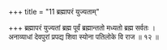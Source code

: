 +++
title = "11 ब्रह्मापरं युज्यताम्"

+++
ब्रह्मापरं युज्यतां ब्रह्म पूर्वं ब्रह्मान्ततो मध्यतो ब्रह्म सर्वतः ।  
अनाव्याधां देवपुरां प्रपद्य शिवा स्योना पतिलोके वि राज ॥ १२ ॥
